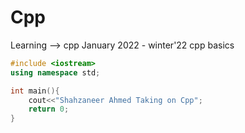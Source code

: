 # Cpp
Learning --> cpp January 2022 - winter'22
cpp basics

``` cpp
#include <iostream>
using namespace std;

int main(){
    cout<<"Shahzaneer Ahmed Taking on Cpp";
    return 0;
}
```